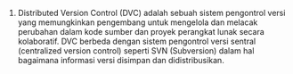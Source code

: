 1. Distributed Version Control (DVC) adalah sebuah sistem pengontrol versi yang memungkinkan pengembang untuk mengelola dan melacak perubahan dalam kode sumber dan proyek perangkat lunak secara kolaboratif. DVC berbeda dengan sistem pengontrol versi sentral (centralized version control) seperti SVN (Subversion) dalam hal bagaimana informasi versi disimpan dan didistribusikan.
